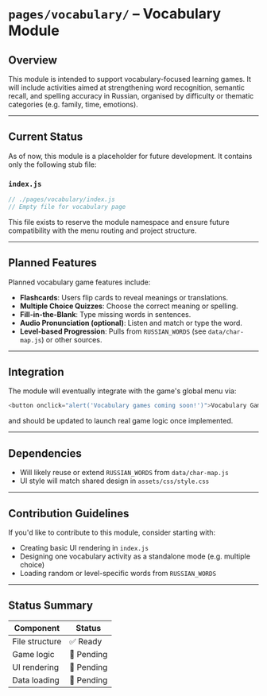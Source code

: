 # `pages/vocabulary/` – Vocabulary Module

## Overview

This module is intended to support vocabulary-focused learning games. It will include activities aimed at strengthening word recognition, semantic recall, and spelling accuracy in Russian, organised by difficulty or thematic categories (e.g. family, time, emotions).

---

## Current Status

As of now, this module is a placeholder for future development. It contains only the following stub file:

### `index.js`

```js
// ./pages/vocabulary/index.js
// Empty file for vocabulary page
```

This file exists to reserve the module namespace and ensure future compatibility with the menu routing and project structure.

---

## Planned Features

Planned vocabulary game features include:

* **Flashcards**: Users flip cards to reveal meanings or translations.
* **Multiple Choice Quizzes**: Choose the correct meaning or spelling.
* **Fill-in-the-Blank**: Type missing words in sentences.
* **Audio Pronunciation (optional)**: Listen and match or type the word.
* **Level-based Progression**: Pulls from `RUSSIAN_WORDS` (see `data/char-map.js`) or other sources.

---

## Integration

The module will eventually integrate with the game's global menu via:

```js
<button onclick="alert('Vocabulary games coming soon!')">Vocabulary Games</button>
```

and should be updated to launch real game logic once implemented.

---

## Dependencies

* Will likely reuse or extend `RUSSIAN_WORDS` from `data/char-map.js`
* UI style will match shared design in `assets/css/style.css`

---

## Contribution Guidelines

If you'd like to contribute to this module, consider starting with:

* Creating basic UI rendering in `index.js`
* Designing one vocabulary activity as a standalone mode (e.g. multiple choice)
* Loading random or level-specific words from `RUSSIAN_WORDS`

---

## Status Summary

| Component      | Status     |
| -------------- | ---------- |
| File structure | ✅ Ready    |
| Game logic     | 🚧 Pending |
| UI rendering   | 🚧 Pending |
| Data loading   | 🚧 Pending |